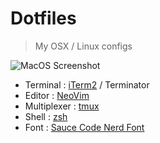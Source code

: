 # Dotfiles
> My OSX / Linux configs

![MacOS Screenshot](https://i.redd.it/fjof1800ghh31.png)

- Terminal : [iTerm2](https://iterm2.com/) / Terminator
- Editor : [NeoVim](https://neovim.io/)
- Multiplexer : [tmux](https://github.com/tmux/tmux)
- Shell : [zsh](http://www.zsh.org/)
- Font : [Sauce Code Nerd Font](https://github.com/ryanoasis/nerd-fonts/blob/master/patched-fonts/SourceCodePro)
